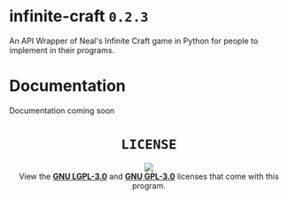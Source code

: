 # infinite-craft `0.2.3`
An API Wrapper of Neal's Infinite Craft game in Python for people to implement in their programs.

# Documentation
Documentation coming soon

<div align="center">

# `LICENSE`
[![](https://img.shields.io/badge/LICENSE-GNU_LGPL--3.0-red?style=for-the-badge&labelColor=black)](COPYING.LESSER)\
View the **[GNU LGPL-3.0](COPYING.LESSER)** and **[GNU GPL-3.0](COPYING)** licenses that come with this program.

</div>